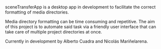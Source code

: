 sceneTransferApp is a desktop app in development to facilitate the correct formatting of media directories.

Media directory formatting can be time consuming and repetitive.  The aim of this project is to automate said task via a friendly user interface that can take care of multiple project directories at once.

Currently in development by Alberto Cuadra and Nicolás Mariñelarena.